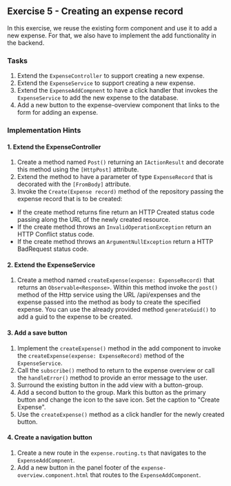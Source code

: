 ## Exercise 5 - Creating an expense record ##

In this exercise, we reuse the existing form component and use it to add a new expense. For that, we also have to implement the add functionality in the backend.

### Tasks ###

1. Extend the `ExpenseController` to support creating a new expense.
2. Extend the `ExpenseService` to support creating a new expense.
3. Extend the `ExpenseAddCompnent` to have a click handler that invokes the `ExpenseService` to add the new expense to the database.
1. Add a new button to the expense-overview component that links to the form for adding an expense.

### Implementation Hints ###

#### 1. Extend the ExpenseController ####

1. Create a method named `Post()` returning an `IActionResult` and decorate this method using the `[HttpPost]` attribute.
1. Extend the method to have a parameter of type `ExpenseRecord` that is decorated with the `[FromBody]` attribute.
1. Invoke the `Create(Expense record)` method of the repository passing the expense record that is to be created:
  * If the create method returns fine return an HTTP Created status code passing along the URL of the newly created resource.
  * If the create method throws an `InvalidOperationException` return an HTTP Conflict status code.
  * If the create method throws an `ArgumentNullException` return a HTTP BadRequest status code.

#### 2. Extend the ExpenseService ####

1. Create a method named `createExpense(expense: ExpenseRecord)` that returns an `Observable<Response>`. Within this method invoke the `post()` method of the Http service using the URL /api/expenses and the expense passed into the method as body to create the specified expense. You can use the already provided method `generateGuid()` to add a guid to the expense to be created.

#### 3. Add a save button ####

1. Implement the `createExpense()` method in the add component to invoke the `createExpense(expense: ExpenseRecord)` method of the `ExpenseService`.
1. Call the `subscribe()` method to return to the expense overview or call the `handleError()` method to provide an error message to the user.
1. Surround the existing button in the add view with a button-group.
1. Add a second button to the group. Mark this button as the primary button and change the icon to the save icon. Set the caption to "Create Expense".
1. Use the `createExpense()` method as a click handler for the newly created button.

#### 4. Create a navigation button ####

1. Create a new route in the `expense.routing.ts` that navigates to the `ExpenseAddCompnent`.
1. Add a new button in the panel footer of the `expense-overview.component.html` that routes to the `ExpenseAddComponent`.